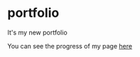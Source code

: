 # portfolio
It's my new portfolio


You can see the progress of my page [here](https://eqznava.github.io/portfolio/)
